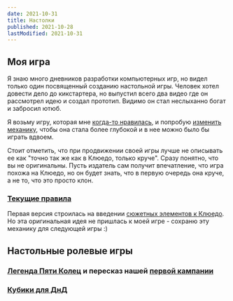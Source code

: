 ```yaml
---
date: 2021-10-31
title: Настолки
published: 2021-10-28
lastModified: 2021-10-31
---
```


## Моя игра

Я знаю много дневников разработки компьютерных игр, но видел только один посвященный созданию настольной игры. Человек хотел довести дело до кикстартера, но выпустил всего два видео где он рассмотрел идею и создал прототип. Видимо он стал неслыханно богат и забросил ютюб.

Я возьму игру, которая мне [когда-то нравилась](/ru/board-games/cluedo-critique), и попробую [изменить механику](/ru/board-games/cluedo-new-ideas), чтобы она стала более глубокой и в нее можно было бы играть вдвоем.

Стоит отметить, что при продвижении своей игры лучше не описывать ее как "точно так же как в Клюедо, только круче". Сразу понятно, что вы не оригинальны. Пусть издатель сам получит впечатление, что игра похожа на Клюедо, но он будет знать, что в первую очередь она круче, а не то, что это просто клон.

### [Текущие правила](/ru/board-games/my-game)

Первая версия строилась на введении [сюжетных элементов к Клюедо](/ru/board-games/cluedo-quests). Но эта оригинальная идея не пришлась к моей игре - сохраню эту механику для следующей игры :)


## Настольные ролевые игры

### [Легенда Пяти Колец](/ru/board-games/legend-of-the-five-rings) и пересказ нашей [первой кампании](/ru/board-games/legend-of-the-five-rings-campaign)

### [Кубики для ДнД](/ru/make/resin-dice)